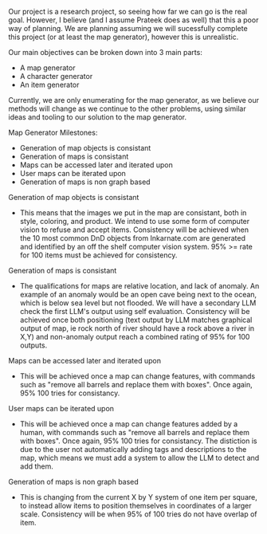 Our project is a research project, so seeing how far we can go is the real goal. However, I believe (and I assume Prateek does as well) that this a poor way of planning. We are planning assuming we will sucessfully complete this project (or at least the map generator), however this is unrealistic.

Our main objectives can be broken down into 3 main parts:
- A map generator
- A character generator
- An item generator

Currently, we are only enumerating for the map generator, as we believe our methods will change as we continue to the other problems, using similar ideas and tooling to our solution to the map generator.

Map Generator Milestones:
- Generation of map objects is consistant
- Generation of maps is consistant
- Maps can be accessed later and iterated upon
- User maps can be iterated upon
- Generation of maps is non graph based

Generation of map objects is consistant
- This means that the images we put in the map are consistant, both in style, coloring, and product. We intend to use some form of computer vision to refuse and accept items. Consistency will be achieved when the 10 most common DnD objects from Inkarnate.com are generated and identified by an off the shelf computer vision system. 95% >= rate for 100 items must be achieved for consistency.

Generation of maps is consistant
- The qualifications for maps are relative location, and lack of anomaly. An example of an anomaly would be an open cave being next to the ocean, which is below sea level but not flooded. We will have a secondary LLM check the first LLM's output using self evaluation. Consistency will be achieved once both positioning (text output by LLM matches graphical output of map, ie rock north of river should have a rock above a river in X,Y) and non-anomaly output reach a combined rating of 95% for 100 outputs.

Maps can be accessed later and iterated upon
- This will be achieved once a map can change features, with commands such as "remove all barrels and replace them with boxes". Once again, 95% 100 tries for consistancy.

User maps can be iterated upon
- This will be achieved once a map can change features added by a human, with commands such as "remove all barrels and replace them with boxes". Once again, 95% 100 tries for consistancy. The distiction is due to the user not automatically adding tags and descriptions to the map, which means we must add a system to allow the LLM to detect and add them.

Generation of maps is non graph based
- This is changing from the current X by Y system of one item per square, to instead allow items to position themselves in coordinates of a larger scale. Consistency will be when 95% of 100 tries do not have overlap of item.


